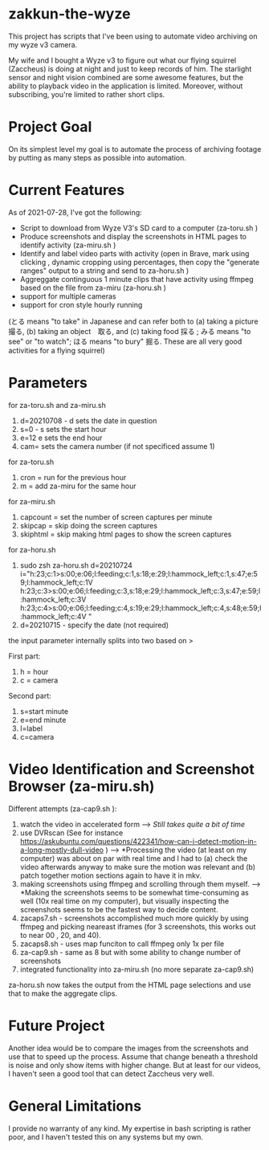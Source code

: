 # zakkun-the-wyze

This project has scripts that I've been using to automate video archiving on my wyze v3 camera. 

My wife and I bought a Wyze v3 to figure out what our flying squirrel (Zaccheus) is doing at night and just to keep records of him. The starlight sensor and night vision combined are some awesome features, but the ability to playback video in the application is limited. Moreover, without subscribing, you're limited to rather short clips.

# Project Goal

On its simplest level my goal is to automate the process of archiving footage by putting as many steps as possible into automation.


# Current Features

As of 2021-07-28, I've got the following:
* Script to download from Wyze V3's SD card to a computer (za-toru.sh )
* Produce screenshots and display the screenshots in HTML pages to identify activity (za-miru.sh )
* Identify and label video parts with activity (open in Brave, mark using clicking , dynamic cropping using percentages, then copy the "generate ranges" output to a string and send to za-horu.sh )
* Aggreggate continguous 1 minute clips that have activity using ffmpeg based on the file from za-miru (za-horu.sh )
* support for multiple cameras
* support for cron style hourly running



(とる means "to take" in Japanese and can refer both to (a) taking a picture　撮る, (b) taking an object　取る, and (c) taking food 採る ; みる means "to see" or "to watch"; ほる means "to bury" 掘る. These are all very good activities for a flying squirrel)

# Parameters

for za-toru.sh and za-miru.sh  
1. d=20210708  - d sets the date in question
2. s=0 - s sets the start hour
3. e=12  e sets the end hour
4. cam= sets the camera number (if not specificed assume 1)

for za-toru.sh 
1. cron = run for the previous hour
2. m = add za-miru for the same hour

for za-miru.sh
1. capcount = set the number of screen captures per minute 
2. skipcap = skip doing the screen captures
3. skiphtml = skip making html pages to show the screen captures

for za-horu.sh
1. sudo zsh za-horu.sh d=20210724 i="h:23;c:1>s:00;e:06;l:feeding;c:1,s:18;e:29;l:hammock_left;c:1,s:47;e:59;l:hammock_left;c:1V h:23;c:3>s:00;e:06;l:feeding;c:3,s:18;e:29;l:hammock_left;c:3,s:47;e:59;l:hammock_left;c:3V h:23;c:4>s:00;e:06;l:feeding;c:4,s:19;e:29;l:hammock_left;c:4,s:48;e:59;l:hammock_left;c:4V "
2. d=20210715 - specify the date (not required)

the input parameter internally splits into two based on >

First part:
1. h = hour
2. c = camera

Second part:
1. s=start minute
2. e=end minute
3. l=label
4. c=camera

# Video Identification and Screenshot Browser (za-miru.sh)


Different attempts (za-cap9.sh ):
1. watch the video in accelerated form --> *Still takes quite a bit of time*
2. use DVRscan (See for instance https://askubuntu.com/questions/422341/how-can-i-detect-motion-in-a-long-mostly-dull-video ) --> *Processing the video (at least on my computer) was about on par with real time and I had to (a) check the video afterwards anyway to make sure the motion was relevant and (b) patch together motion sections again to have it in mkv.
3. making screenshots using ffmpeg and scrolling through them myself. --> *Making the screenshots seems to be somewhat time-consuming as well (10x real time on my computer), but visually inspecting the screenshots seems to be the fastest way to decide content.
4. zacaps7.sh - screenshots accomplished much more quickly by using ffmpeg and picking neareast iframes (for 3 screenshots, this works out to near 00 , 20, and 40).
5. zacaps8.sh - uses map funciton to call ffmpeg only 1x per file
6. za-cap9.sh - same as 8 but with some ability to change number of screenshots
7. integrated functionality into za-miru.sh (no more separate za-cap9.sh)


za-horu.sh now takes the output from the HTML page selections and use that to make the aggregate clips.

# Future Project

Another idea would be to compare the images from the screenshots and use that to speed up the process. Assume that change beneath a threshold is noise and only show items with higher change. But at least for our videos, I haven't seen a good tool that can detect Zaccheus very well.



# General Limitations

I provide no warranty of any kind. My expertise in bash scripting is rather poor, and I haven't tested this on any systems but my own.
